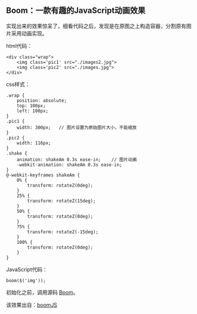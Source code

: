 Boom：一款有趣的JavaScript动画效果
---

实现出来的效果惊呆了，细看代码之后，发现是在原图之上构造容器，分割原有图片采用动画实现。

html代码：
```
<div class="wrap">
    <img class='pic1' src="./images2.jpg">
    <img class='pic2' src="./images.jpg">
</div>
```

css样式：
```
.wrap {
    position: absolute;
    top: 100px;
    left: 100px;
}
.pic1 {
    width: 300px;   // 图片设置为原始图片大小，不能缩放
}
.pic2 {
    width: 116px;
}
.shake {
    animation: shakeAm 0.3s ease-in;    // 图片动画
    -webkit-animation: shakeAm 0.3s ease-in;
}
@-webkit-keyframes shakeAm {
    0% {
        transform: rotateZ(0deg);
    }
    25% {
        transform: rotateZ(15deg);
    }
    50% {
        transform: rotateZ(0deg);
    }
    75% {
        transform: rotateZ(-15deg);
    }
    100% {
        transform: rotateZ(0deg);
    }
}
```

JavaScript代码：
```
boom($('img'));
```

初始化之前，调用源码 [Boom](/code/Boom.js)。

该效果出自：[boomJS](https://github.com/chokcoco/boomJS)